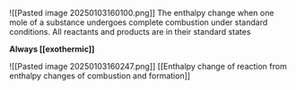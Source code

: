 ![[Pasted image 20250103160100.png]]
The enthalpy change when one mole of a substance undergoes complete combustion under standard conditions. All reactants and products are in their standard states

**Always [[exothermic]]**

![[Pasted image 20250103160247.png]]
[[Enthalpy change of reaction from enthalpy changes of combustion and formation]]